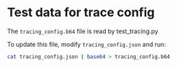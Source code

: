 # Test data for trace config

The `tracing_config.b64` file is read by test_tracing.py

To update this file, modify `tracing_config.json` and run:

```bash
cat tracing_config.json | base64 > tracing_config.b64
```
